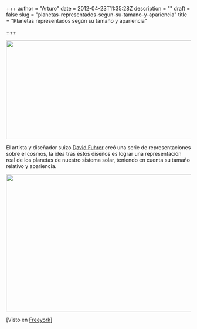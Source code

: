 +++
author = "Arturo"
date = 2012-04-23T11:35:28Z
description = ""
draft = false
slug = "planetas-representados-segun-su-tamano-y-apariencia"
title = "Planetas representados según su tamaño y apariencia"

+++

<img class="size-full wp-image-608" title="planeta-solar" src="http://geeksan.com/wp-content/uploads/2012/04/planeta-solar.jpg" alt="" width="599" height="270" />

El artista y diseñador suizo <a href="http://www.behance.net/Microbot/frame/1156171">David Fuhrer</a> creó una serie de representaciones sobre el cosmos, la idea tras estos diseños es lograr una representación real de los planetas de nuestro sistema solar, teniendo en cuenta su tamaño relativo y apariencia.

<img class="aligncenter size-full wp-image-609" title="planeta-tierra" src="http://geeksan.com/wp-content/uploads/2012/04/planeta-tierra.jpg" alt="" width="600" height="375" />

[Visto en <a href="http://freeyork.org/art/cosmos-by-david-fuhrer">Freeyork</a>]
